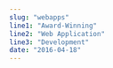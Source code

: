 ```yaml
---
slug: "webapps"
line1: "Award-Winning"
line2: "Web Application"
line3: "Development"
date: "2016-04-18"
---
```

